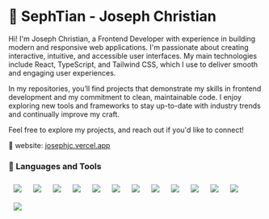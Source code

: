# 👺 SephTian - Joseph Christian

Hi! I'm Joseph Christian, a Frontend Developer with experience in building modern and responsive web applications. I'm passionate about creating interactive, intuitive, and accessible user interfaces. My main technologies include React, TypeScript, and Tailwind CSS, which I use to deliver smooth and engaging user experiences.

In my repositories, you’ll find projects that demonstrate my skills in frontend development and my commitment to clean, maintainable code. I enjoy exploring new tools and frameworks to stay up-to-date with industry trends and continually improve my craft.

Feel free to explore my projects, and reach out if you'd like to connect!

🔗 website: <a href="https://josephjc.vercel.app">josephjc.vercel.app</a>

### 🧰 Languages and Tools
<img align="left" style="padding:10px;" src="https://skillicons.dev/icons?i=html"/>
<img align="left" style="padding:10px;" src="https://skillicons.dev/icons?i=css"/>
<img align="left" style="padding:10px;" src="https://skillicons.dev/icons?i=bootstrap"/>
<img align="left" style="padding:10px;" src="https://skillicons.dev/icons?i=tailwind"/>
<img align="left" style="padding:10px;" src="https://skillicons.dev/icons?i=js"/>
<img align="left" style="padding:10px;" src="https://skillicons.dev/icons?i=ts"/>
<img align="left" style="padding:10px;" src="https://skillicons.dev/icons?i=react"/>
<img align="left" style="padding:10px;" src="https://skillicons.dev/icons?i=php"/>
<img align="left" style="padding:10px;" src="https://skillicons.dev/icons?i=laravel"/>
<img align="left" style="padding:10px;" src="https://skillicons.dev/icons?i=git"/>
<img align="left" style="padding:10px;" src="https://skillicons.dev/icons?i=redux"/>
<img align="left" style="padding:10px;" src="https://skillicons.dev/icons?i=postgres"/>
<img align="left" style="padding:10px;" src="https://skillicons.dev/icons?i=mysql"/>
<br />
<br />

